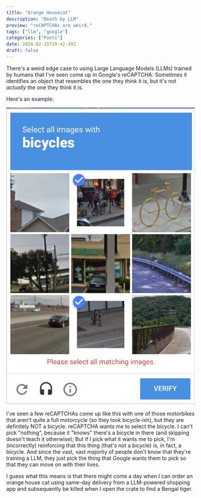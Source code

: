 ```yaml
---
title: "Orange Housecat"
description: "Death by LLM"
preview: "reCAPTCHAs are weird."
tags: ["llm", "google"]
categories: ["Posts"]
date: 2024-02-15T19:42:49Z
draft: false
---
```


There's a weird edge case to using Large Language Models (LLMs) trained by humans that I've seen come up in Google's reCAPTCHA: Sometimes it identifies an object that resembles the one they _think_ it is, but it's not _actually_ the one they think it is. 

Here's an example:

<img src="/content/posts/2024/orange-housecat/bicycles.jpg">

I've seen a few reCAPTCHAs come up like this with one of those motorbikes that aren't quite a full motorcycle (so they look bicycle-ish), but they are definitely NOT a bicycle. reCAPTCHA wants me to select the bicycle. I can't pick "nothing", because it "knows" there's a bicycle in there (and skipping doesn't teach it otherwise); But if I pick what it wants me to pick, I'm (incorrectly) reinforcing that this thing (that's not a bicycle) is, in fact, a bicycle. And since the vast, vast majority of people don't know that they're training a LLM, they just pick the thing that Google wants them to pick so that they can move on with their lives.

I guess what this means is that there might come a day when I can order an orange house cat using same-day delivery from a LLM-powered shopping app and subsequently be killed when I open the crate to find a Bengal tiger.

